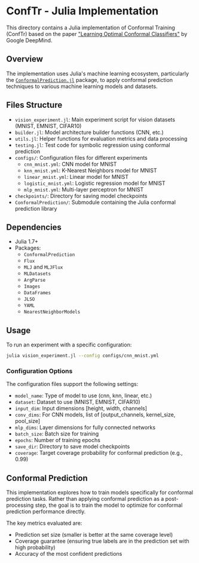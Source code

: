 # ConfTr - Julia Implementation

This directory contains a Julia implementation of Conformal Training (ConfTr) based on the paper ["Learning Optimal Conformal Classifiers"](https://arxiv.org/abs/2110.09192) by Google DeepMind.

## Overview

The implementation uses Julia's machine learning ecosystem, particularly the [`ConformalPrediction.jl`](https://github.com/JuliaTrustworthyAI/ConformalPrediction.jl) package, to apply conformal prediction techniques to various machine learning models and datasets.

## Files Structure

- `vision_experiment.jl`: Main experiment script for vision datasets (MNIST, EMNIST, CIFAR10)
- `builder.jl`: Model architecture builder functions (CNN, etc.)
- `utils.jl`: Helper functions for evaluation metrics and data processing
- `testing.jl`: Test code for symbolic regression using conformal prediction
- `configs/`: Configuration files for different experiments
  - `cnn_mnist.yml`: CNN model for MNIST
  - `knn_mnist.yml`: K-Nearest Neighbors model for MNIST
  - `linear_mnist.yml`: Linear model for MNIST
  - `logistic_mnist.yml`: Logistic regression model for MNIST
  - `mlp_mnist.yml`: Multi-layer perceptron for MNIST
- `checkpoints/`: Directory for saving model checkpoints
- `ConformalPrediction/`: Submodule containing the Julia conformal prediction library

## Dependencies

- Julia 1.7+
- Packages:
  - `ConformalPrediction`
  - `Flux`
  - `MLJ` and `MLJFlux`
  - `MLDatasets`
  - `ArgParse`
  - `Images`
  - `DataFrames`
  - `JLSO`
  - `YAML`
  - `NearestNeighborModels`

## Usage

To run an experiment with a specific configuration:

```bash
julia vision_experiment.jl --config configs/cnn_mnist.yml
```

### Configuration Options

The configuration files support the following settings:

- `model_name`: Type of model to use (cnn, knn, linear, etc.)
- `dataset`: Dataset to use (MNIST, EMNIST, CIFAR10)
- `input_dim`: Input dimensions [height, width, channels]
- `conv_dims`: For CNN models, list of [output_channels, kernel_size, pool_size]
- `mlp_dims`: Layer dimensions for fully connected networks
- `batch_size`: Batch size for training
- `epochs`: Number of training epochs
- `save_dir`: Directory to save model checkpoints
- `coverage`: Target coverage probability for conformal prediction (e.g., 0.99)

## Conformal Prediction

This implementation explores how to train models specifically for conformal prediction tasks. Rather than applying conformal prediction as a post-processing step, the goal is to train the model to optimize for conformal prediction performance directly.

The key metrics evaluated are:

- Prediction set size (smaller is better at the same coverage level)
- Coverage guarantee (ensuring true labels are in the prediction set with high probability)
- Accuracy of the most confident predictions
